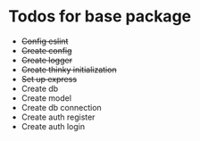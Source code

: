 # Todos for base package
  - ~~Config eslint~~
  - ~~Create config~~
  - ~~Create logger~~
  - ~~Create thinky initialization~~
  - ~~Set up express~~
  - Create db
  - Create model
  - Create db connection
  - Create auth register
  - Create auth login